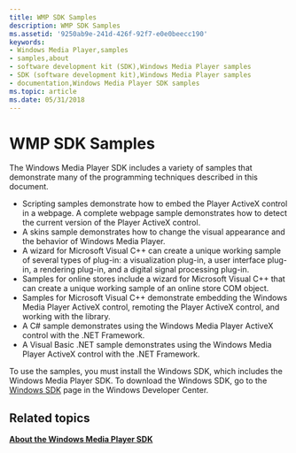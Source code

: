 ```yaml
---
title: WMP SDK Samples
description: WMP SDK Samples
ms.assetid: '9250ab9e-241d-426f-92f7-e0e0beecc190'
keywords:
- Windows Media Player,samples
- samples,about
- software development kit (SDK),Windows Media Player samples
- SDK (software development kit),Windows Media Player samples
- documentation,Windows Media Player SDK samples
ms.topic: article
ms.date: 05/31/2018
---
```


# WMP SDK Samples

The Windows Media Player SDK includes a variety of samples that demonstrate many of the programming techniques described in this document.

-   Scripting samples demonstrate how to embed the Player ActiveX control in a webpage. A complete webpage sample demonstrates how to detect the current version of the Player ActiveX control.
-   A skins sample demonstrates how to change the visual appearance and the behavior of Windows Media Player.
-   A wizard for Microsoft Visual C++ can create a unique working sample of several types of plug-in: a visualization plug-in, a user interface plug-in, a rendering plug-in, and a digital signal processing plug-in.
-   Samples for online stores include a wizard for Microsoft Visual C++ that can create a unique working sample of an online store COM object.
-   Samples for Microsoft Visual C++ demonstrate embedding the Windows Media Player ActiveX control, remoting the Player ActiveX control, and working with the library.
-   A C# sample demonstrates using the Windows Media Player ActiveX control with the .NET Framework.
-   A Visual Basic .NET sample demonstrates using the Windows Media Player ActiveX control with the .NET Framework.

To use the samples, you must install the Windows SDK, which includes the Windows Media Player SDK. To download the Windows SDK, go to the [Windows SDK](https://msdn.microsoft.com/windows/bb980924.aspx) page in the Windows Developer Center.

## Related topics

<dl> <dt>

[**About the Windows Media Player SDK**](about-the-windows-media-player-sdk.md)
</dt> </dl>

 

 




